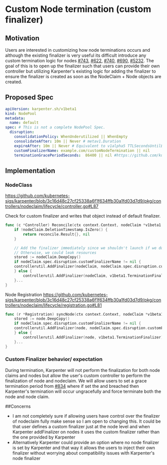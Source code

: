 # Custom Node termination (custom finalizer)

## Motivation
Users are interested in customizing how node terminations occurs and although the existing finalizer is very useful its difficult introduce any custom termination
logic for nodes [#743](https://github.com/kubernetes-sigs/karpenter/issues/743), [#622](https://github.com/kubernetes-sigs/karpenter/issues/622), [#740](https://github.com/kubernetes-sigs/karpenter/issues/740), [#690](https://github.com/kubernetes-sigs/karpenter/issues/690),
[#5232](https://github.com/aws/karpenter/issues/5232). The goal of this is to open up the finalizer such that users can provide their own controller but utilizing Karpenter's
existing logic for adding the finalizer to ensure the finalizer is created as soon as the NodeClaim + Node objects are created.

## Proposed Spec

```yaml
apiVersion: karpenter.sh/v1beta1
kind: NodePool
metadata:
  name: default
spec: # This is not a complete NodePool Spec.
  disruption:
    consolidationPolicy: WhenUnderutilized || WhenEmpty
    consolidateAfter: 10m || Never # metav1.Duration
    expireAfter: 10m || Never # Equivalent to v1alpha5 TTLSecondsUntilExpired
    customFinalizerName: example.com/customNodeTermination || nil
    terminationGracePeriodSeconds:  86400 || nil #https://github.com/kubernetes-sigs/karpenter/pull/834
```


## Implementation

### NodeClass 

https://github.com/kubernetes-sigs/karpenter/blob/3c16d48c27cf25338a6f1f634ffb30a1fd03d7d9/pkg/controllers/nodeclaim/lifecycle/controller.go#L87

Check for custom finalizer and writes that object instead of default finalizer.
```go
func (c *Controller) Reconcile(ctx context.Context, nodeClaim *v1beta1.NodeClaim) (reconcile.Result, error) {
	if !nodeClaim.DeletionTimestamp.IsZero() {
		return reconcile.Result{}, nil
	}

	// Add the finalizer immediately since we shouldn't launch if we don't yet have the finalizer.
	// Otherwise, we could leak resources
	stored := nodeClaim.DeepCopy()
	if nodeClaim.spec.disruption.customFinalizerName != nil {
    controllerutil.AddFinalizer(nodeClaim, nodeClaim.spec.disruption.customFinalizerName) 
	} else {
		controllerutil.AddFinalizer(nodeClaim, v1beta1.TerminationFinalizer) 
	}...
}
```

Node Registration
https://github.com/kubernetes-sigs/karpenter/blob/3c16d48c27cf25338a6f1f634ffb30a1fd03d7d9/pkg/controllers/nodeclaim/lifecycle/registration.go#L81
```go
func (r *Registration) syncNode(ctx context.Context, nodeClaim *v1beta1.NodeClaim, node *v1.Node) error {
	stored := node.DeepCopy()
	if nodeClaim.spec.disruption.customFinalizerName != nil {
    controllerutil.AddFinalizer(node, nodeClaim.spec.disruption.customFinalizerName) 
	} else {
		controllerutil.AddFinalizer(node, v1beta1.TerminationFinalizer) 
	}...
}
```

### Custom Finalizer behavior/ expectation
During termination, Karpenter will not perform the finalization for both node claims and nodes but allow the user's custom controller to perform 
the finalization of node and nodeclaim. We will allow users to set a grace termination period from [#834](https://github.com/kubernetes-sigs/karpenter/pull/834) where 
if set the and breached then Karpenter's termination will occur ungracefully and force terminate both the node and node claim. 

##Concerns
- I am not completely sure if allowing users have control over the finalizer of nodeclaim fully make sense so I am open to changing this. It could be that user defines
a custom finalizer just at the node level and when Karpenter addFinalizer on nodes it uses the custom finalizer rather than the one provided by Karpenter
- Alternatively Karpenter could provide an option where no node finalizer is set by Karpenter and that way it allows the users to inject their own finalizer without 
worrying about compatibility issues with Karpenter's node finalizer
